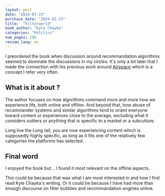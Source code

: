```yaml
---
layout: post
date: "2024-07-23"
purchase_date: "2024-02-23"
title:  "Filterworld"
book_author: "Kyle Chayka"
categories: "Politics"
num_pages: 280
review_lang: en
---
```


I preordered the book when discussion around recommandation algorithms seemed to dominate the discussions in my circles. It's only a bit later that I made the connection with his previous work around [Airspace](https://www.theverge.com/2016/8/3/12325104/airbnb-aesthetic-global-minimalism-startup-gentrification) which is a concept I refer very often.

## What is it about ?

The author focuses on how algorithms command more and more how we experience life, both online and offline. And beyond that, how abuse of recommander systems and similar algorithms tend to orient everyone toward content or experiences close to the average, excluding what it considers outliers or anything that is specific to a market or a subculture.

Long live the Long tail, you are now experiencing content which is supposedly highly specific, as long as it fits one of the relatively few categories the platforms has selected.

## Final word

I enjoyed the book but... I found it most relevant on the offline aspects.

This could be because that was what I am most interested in and how I first read Kyle Chayka's writing. Or it could be because I have had more than enough discourse on filter bubbles and recommandation engines online.
